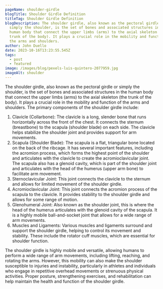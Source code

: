 ```yaml
---
pageName: shoulder-girdle
blogTitle: Shoulder Girdle Definition
titleTag: Shoulder Girdle Definition
blogDescription: The shoulder girdle, also known as the pectoral girdle or
  simply the shoulder, is the set of bones and associated structures in the
  human body that connect the upper limbs (arms) to the axial skeleton (the
  trunk of the body). It plays a crucial role in the mobility and function of
  the arms and shoulders.
author: John Duello
date: 2023-10-16T13:23:55.545Z
tags:
  - post
  - featured
image: /images/blog/pexels-luis-quintero-2077959.jpg
imageAlt: shoulder
---
```

The shoulder girdle, also known as the pectoral girdle or simply the shoulder, is the set of bones and associated structures in the human body that connect the upper limbs (arms) to the axial skeleton (the trunk of the body). It plays a crucial role in the mobility and function of the arms and shoulders. The primary components of the shoulder girdle include:

1. Clavicle (Collarbone): The clavicle is a long, slender bone that runs horizontally across the front of the chest. It connects the sternum (breastbone) to the scapula (shoulder blade) on each side. The clavicle helps stabilize the shoulder joint and provides support for arm movements.
2. Scapula (Shoulder Blade): The scapula is a flat, triangular bone located on the back of the ribcage. It has several important features, including the acromion process, which forms the highest point of the shoulder and articulates with the clavicle to create the acromioclavicular joint. The scapula also has a glenoid cavity, which is part of the shoulder joint and articulates with the head of the humerus (upper arm bone) to facilitate arm movement.
3. Sternoclavicular Joint: This joint connects the clavicle to the sternum and allows for limited movement of the shoulder girdle.
4. Acromioclavicular Joint: This joint connects the acromion process of the scapula to the clavicle. It provides stability to the shoulder girdle and allows for some range of motion.
5. Glenohumeral Joint: Also known as the shoulder joint, this is where the head of the humerus articulates with the glenoid cavity of the scapula. It is a highly mobile ball-and-socket joint that allows for a wide range of arm movements.
6. Muscles and Ligaments: Various muscles and ligaments surround and support the shoulder girdle, helping to control its movement and stability. These include the rotator cuff muscles, which are essential for shoulder function.

The shoulder girdle is highly mobile and versatile, allowing humans to perform a wide range of arm movements, including lifting, reaching, and rotating the arms. However, this mobility can also make the shoulder susceptible to injuries and instability, particularly in athletes and individuals who engage in repetitive overhead movements or strenuous physical activities. Proper posture, strengthening exercises, and rehabilitation can help maintain the health and function of the shoulder girdle.